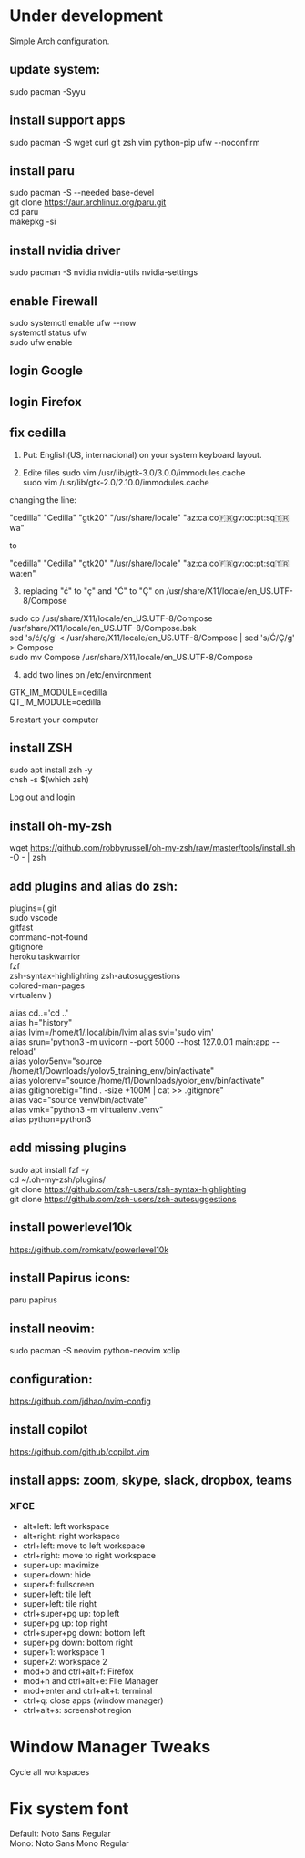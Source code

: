 # Under development

Simple Arch configuration.

## update system:

sudo pacman -Syyu

## install support apps

sudo pacman -S wget curl git zsh vim python-pip ufw --noconfirm

## install paru

sudo pacman -S --needed base-devel  
git clone https://aur.archlinux.org/paru.git  
cd paru  
makepkg -si  

## install nvidia driver

sudo pacman -S nvidia nvidia-utils nvidia-settings

## enable Firewall

sudo systemctl enable ufw --now  
systemctl status ufw  
sudo ufw enable

## login Google

## login Firefox

## fix cedilla

1. Put: English(US, internacional) on your system keyboard layout.

2. Edite files
sudo vim /usr/lib/gtk-3.0/3.0.0/immodules.cache  
sudo vim /usr/lib/gtk-2.0/2.10.0/immodules.cache

changing the line:

"cedilla" "Cedilla" "gtk20" "/usr/share/locale" "az:ca:co:fr:gv:oc:pt:sq:tr:wa"

to

"cedilla" "Cedilla" "gtk20" "/usr/share/locale" "az:ca:co:fr:gv:oc:pt:sq:tr:wa:en"

3. replacing "ć" to "ç" and "Ć" to "Ç" on /usr/share/X11/locale/en_US.UTF-8/Compose

sudo cp /usr/share/X11/locale/en_US.UTF-8/Compose /usr/share/X11/locale/en_US.UTF-8/Compose.bak  
sed 's/ć/ç/g' < /usr/share/X11/locale/en_US.UTF-8/Compose | sed 's/Ć/Ç/g' > Compose  
sudo mv Compose /usr/share/X11/locale/en_US.UTF-8/Compose

4. add two lines on /etc/environment

GTK_IM_MODULE=cedilla  
QT_IM_MODULE=cedilla

5.restart your computer

## install ZSH

sudo apt install zsh -y  
chsh -s $(which zsh)

Log out and login

## install oh-my-zsh

wget https://github.com/robbyrussell/oh-my-zsh/raw/master/tools/install.sh -O - | zsh

## add plugins and alias do zsh:

plugins=(
    git  
    sudo
    vscode  
    gitfast  
    command-not-found  
    gitignore  
    heroku
    taskwarrior  
    fzf  
    zsh-syntax-highlighting
    zsh-autosuggestions  
    colored-man-pages  
    virtualenv
)

alias cd..='cd ..'  
alias h="history"  
alias lvim=/home/t1/.local/bin/lvim
alias svi='sudo vim'  
alias srun='python3 -m uvicorn --port 5000 --host 127.0.0.1 main:app --reload'  
alias yolov5env="source /home/t1/Downloads/yolov5_training_env/bin/activate"  
alias yolorenv="source /home/t1/Downloads/yolor_env/bin/activate"  
alias gitignorebig="find . -size +100M | cat >> .gitignore"  
alias vac="source venv/bin/activate"  
alias vmk="python3 -m virtualenv .venv"  
alias python=python3

## add missing plugins

sudo apt install fzf -y  
cd ~/.oh-my-zsh/plugins/  
git clone https://github.com/zsh-users/zsh-syntax-highlighting  
git clone https://github.com/zsh-users/zsh-autosuggestions

## install powerlevel10k

https://github.com/romkatv/powerlevel10k

## install Papirus icons:

paru papirus

## install neovim:

sudo pacman -S neovim python-neovim xclip

## configuration:

https://github.com/jdhao/nvim-config

## install copilot

https://github.com/github/copilot.vim

## install apps: zoom, skype, slack, dropbox, teams

### XFCE
- alt+left: left workspace
- alt+right: right workspace
- ctrl+left: move to left workspace
- ctrl+right: move to right workspace
- super+up: maximize
- super+down: hide
- super+f: fullscreen
- super+left: tile left
- super+left: tile right
- ctrl+super+pg up: top left
- super+pg up: top right
- ctrl+super+pg down: bottom left
- super+pg down: bottom right
- super+1: workspace 1
- super+2: workspace 2
- mod+b and ctrl+alt+f: Firefox
- mod+n and ctrl+alt+e: File Manager
- mod+enter and ctrl+alt+t: terminal
- ctrl+q: close apps (window manager)
- ctrl+alt+s: screenshot region

# Window Manager Tweaks

Cycle all workspaces

# Fix system font
Default: Noto Sans Regular  
Mono: Noto Sans Mono Regular  
